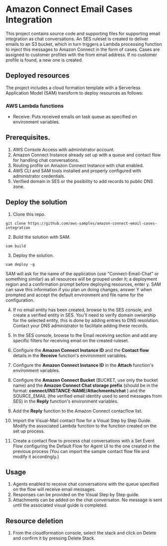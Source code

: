 # Amazon Connect Email Cases Integration
This project contains source code and supporting files for supporting email integration as chat conversations. An SES ruleset is created to deliver emails to an S3 bucket, which in turn triggers a Lambda processing function to inject this messages to Amazon Connect in the form of cases. Cases are assigned to customer profiles with the from email address. If no customer profile is found, a new one is created.


## Deployed resources

The project includes a cloud formation template with a Serverless Application Model (SAM) transform to deploy resources as follows:

### AWS Lambda functions

- Receive: Puts received emails on task queue as specified on environment variables.


## Prerequisites.

1. AWS Console Access with administrator account.
2. Amazon Connect Instance already set up with a queue and contact flow for handling chat conversations.
3. Routing profile on Amazon Connect Instance with chat enabled.
4. AWS CLI and SAM tools installed and properly configured with administrator credentials.
5. Verified domain in SES or the posibility to add records to public DNS zone.


## Deploy the solution
1. Clone this repo.

`git clone https://github.com/aws-samples/amazon-connect-email-cases-integration`

2. Build the solution with SAM.

`sam build` 


3. Deploy the solution.

`sam deploy -g`

SAM will ask for the name of the application (use "Connect-Email-Chat" or something similar) as all resources will be grouped under it; a deployment region and a confirmation prompt before deploying resources, enter y. SAM can save this information if you plan un doing changes, answer Y when prompted and accept the default environment and file name for the configuration.

4. If no email entity has been created, browse to the SES console,  and create a verified entity in SES. You'll need to verify domain ownership for the selected entity, this is done by adding entries to DNS resolution. Contact your DNS administrator to facilitate adding these records.

5. In the SES console, browse to the Email receiving section and add any specific filters for receiving email on the created ruleset.

6. Configure the **Amazon Connect Instance ID**  and the **Contact flow** details in the **Receive** function's environment variables.
7. Configure the **Amazon Connect Instance ID** in the **Attach** function's environment variables.
8. Configure the **Amazon Connect Bucket** (BUCKET, use only the bucket name) and the **Amazon Connect Chat storage prefix** (should be in the format: **connect/INSTANCE-NAME/Attachments/chat** ) and the SOURCE_EMAIL (the verified email identity used to send messages from SES) in the **Reply** function's environment variables. 


8. Add the **Reply** function to the Amazon Connect contacflow list.


9. Import the Visual-Mail contact flow for a Visual Step by Step Guide. Modify the associated Lambda function to the function created on the set up process.

10. Create a contact flow to process chat conversations with a Set Event Flow configuring the Default Flow for Agent UI to the one created in the previous process (You can import the sample contact flow file and modify it accordingly.)

## Usage
1. Agents enabled to receive chat conversations with the queue specified on the flow will receive email messages.
2. Responses can be provided on the Visual Step by Step guide.
3. Attachments can be added on the chat conversaton. No message is sent until the associated visual guide is completed.

## Resource deletion
1. From the cloudformation console, select the stack and click on Delete and confirm it by pressing Delete Stack. 
